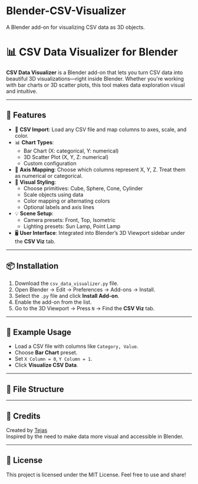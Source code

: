 # Blender-CSV-Visualizer
A Blender add-on for visualizing CSV data as 3D objects.

# 📊 CSV Data Visualizer for Blender

**CSV Data Visualizer** is a Blender add-on that lets you turn CSV data into beautiful 3D visualizations—right inside Blender. Whether you're working with bar charts or 3D scatter plots, this tool makes data exploration visual and intuitive.

---

## 🔧 Features

- 📁 **CSV Import**: Load any CSV file and map columns to axes, scale, and color.
- 📊 **Chart Types**:
  - Bar Chart (X: categorical, Y: numerical)
  - 3D Scatter Plot (X, Y, Z: numerical)
  - Custom configuration
- 🧭 **Axis Mapping**: Choose which columns represent X, Y, Z. Treat them as numerical or categorical.
- 🎨 **Visual Styling**:
  - Choose primitives: Cube, Sphere, Cone, Cylinder
  - Scale objects using data
  - Color mapping or alternating colors
  - Optional labels and axis lines
- 💡 **Scene Setup**:
  - Camera presets: Front, Top, Isometric
  - Lighting presets: Sun Lamp, Point Lamp
- 🖥️ **User Interface**: Integrated into Blender’s 3D Viewport sidebar under the **CSV Viz** tab.

---

## 📦 Installation

1. Download the `csv_data_visualizer.py` file.
2. Open Blender → Edit → Preferences → Add-ons → Install.
3. Select the `.py` file and click **Install Add-on**.
4. Enable the add-on from the list.
5. Go to the 3D Viewport → Press `N` → Find the **CSV Viz** tab.

---

## 🧪 Example Usage

- Load a CSV file with columns like `Category, Value`.
- Choose **Bar Chart** preset.
- Set `X Column = 0`, `Y Column = 1`.
- Click **Visualize CSV Data**.

---

## 📁 File Structure


---

## 🙌 Credits

Created by [Tejas](https://github.com/Tejas-Jadhav01)  
Inspired by the need to make data more visual and accessible in Blender.

---

## 📜 License

This project is licensed under the MIT License. Feel free to use and share!
